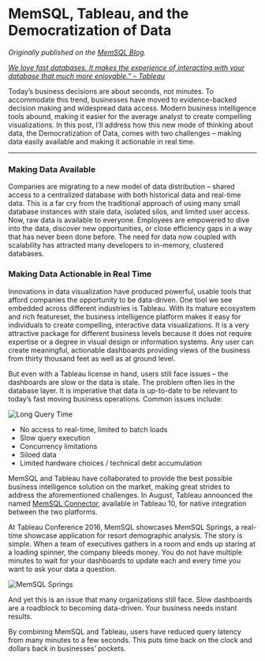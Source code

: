 # MemSQL, Tableau, and the Democratization of Data
_Originally published on the [MemSQL Blog](http://blog.memsql.com/memsql-tableau-and-the-democratization-of-data/)._

_[We love fast databases. It makes the experience of interacting with your database that much more enjoyable.” – Tableau](https://www.tableau.com/about/blog/2016/8/tableau-10-includes-even-more-data-source-options-57505)_

Today’s business decisions are about seconds, not minutes. To accommodate this trend, businesses have moved to evidence-backed decision making and widespread data access. Modern business intelligence tools abound, making it easier for the average analyst to create compelling visualizations. In this post, I’ll address how this new mode of thinking about data, the Democratization of Data, comes with two challenges – making data easily available and making it actionable in real time.

---

### Making Data Available
Companies are migrating to a new model of data distribution – shared access to a centralized database with both historical data and real-time data. This is a far cry from the traditional approach of using many small database instances with stale data, isolated silos, and limited user access. Now, raw data is available to everyone. Employees are empowered to dive into the data, discover new opportunities, or close efficiency gaps in a way that has never been done before. The need for data now coupled with scalability has attracted many developers to in-memory, clustered databases.

### Making Data Actionable in Real Time
Innovations in data visualization have produced powerful, usable tools that afford companies the opportunity to be data-driven. One tool we see embedded across different industries is Tableau. With its mature ecosystem and rich featureset, the business intelligence platform makes it easy for individuals to create compelling, interactive data visualizations. It is a very attractive package for different business levels because it does not require expertise or a degree in visual design or information systems. Any user can create meaningful, actionable dashboards providing views of the business from thirty thousand feet as well as at ground level.

But even with a Tableau license in hand, users still face issues – the dashboards are slow or the data is stale. The problem often lies in the database layer. It is imperative that data is up-to-date to be relevant to today’s fast moving business operations. Common issues include:

![Long Query Time](https://storage.googleapis.com/eklhad-web-public/images/query-time.gif)

- No access to real-time, limited to batch loads
- Slow query execution
- Concurrency limitations
- Siloed data
- Limited hardware choices / technical debt accumulation

MemSQL and Tableau have collaborated to provide the best possible business intelligence solution on the market, making great strides to address the aforementioned challenges. In August, Tableau announced the named [MemSQL Connector](https://help.tableau.com/current/pro/desktop/en-us/examples_memsql.htm), available in Tableau 10, for native integration between the two platforms.

At Tableau Conference 2016, MemSQL showcases MemSQL Springs, a real-time showcase application for resort demographic analysis. The story is simple. When a team of executives gathers in a room and ends up staring at a loading spinner, the company bleeds money. You do not have multiple minutes to wait for your dashboards to update each and every time you want to ask your data a question.

![MemSQL Springs](https://storage.googleapis.com/eklhad-web-public/images/memsql-springs.gif)

And yet this is an issue that many organizations still face. Slow dashboards are a roadblock to becoming data-driven. Your business needs instant results.

By combining MemSQL and Tableau, users have reduced query latency from many minutes to a few seconds. This puts time back on the clock and dollars back in businesses’ pockets.